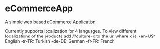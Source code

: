 # eCommerceApp
A simple web based eCommerce Application 

Currently supports localization for 4 languages.
To view different localizations of the products add /?culture=x to the url where x is;
-en-US: English
-tr-TR: Turkish
-de-DE: German
-fr-FR: French
